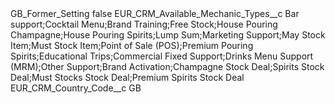 <?xml version="1.0" encoding="UTF-8"?>
<CustomMetadata xmlns="http://soap.sforce.com/2006/04/metadata" xmlns:xsi="http://www.w3.org/2001/XMLSchema-instance" xmlns:xsd="http://www.w3.org/2001/XMLSchema">
    <label>GB_Former_Setting</label>
    <protected>false</protected>
    <values>
        <field>EUR_CRM_Available_Mechanic_Types__c</field>
        <value xsi:type="xsd:string">Bar support;Cocktail Menu;Brand Training;Free Stock;House Pouring Champagne;House Pouring Spirits;Lump Sum;Marketing Support;May Stock Item;Must Stock Item;Point of Sale (POS);Premium Pouring Spirits;Educational Trips;Commercial Fixed Support;Drinks Menu Support (MRM);Other Support;Brand Activation;Champagne Stock Deal;Spirits Stock Deal;Must Stocks Stock Deal;Premium Spirits Stock Deal</value>
    </values>
    <values>
        <field>EUR_CRM_Country_Code__c</field>
        <value xsi:type="xsd:string">GB</value>
    </values>
</CustomMetadata>
